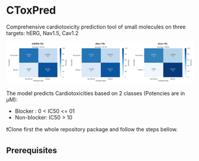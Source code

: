 # CToxPred
Comprehensive cardiotoxicity prediction tool of small molecules on three targets: hERG, Nav1.5, Cav1.2

<p align="center">
	<img src="images/All-ConfusionMatix.png" />
</p>

The model predicts Cardiotoxicities based on 2 classes (Potencies are in μM):
 - Blocker    : 0 < IC50 <= 01
 - Non-blocker: IC50 > 10


:exclamation:Clone first the whole repository package and follow the steps bellow.

## Prerequisites



